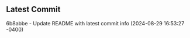 
## Latest Commit
6b8abbe - Update README with latest commit info (2024-08-29 16:53:27 -0400) <Yunxi-Zhou>
